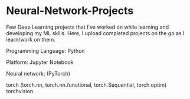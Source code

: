 # Neural-Network-Projects

Few Deep Learning projects that I've worked on while learning and developing my ML skills. Here, I upload completed projects on the go as I learn/work on them.

Programming Language: Python

Platform: Jupyter Notebook

Neural network: (PyTorch)

torch (torch.nn, torch.nn.functional, torch.Sequential, torch.optim)
torchvision

